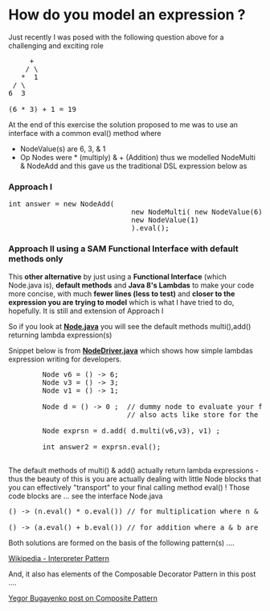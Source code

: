 # How do you model an expression ?
Just recently I was posed with the following question above for a challenging and exciting role
<pre>
     +
    / \
   *  1
 / \
6  3

(6 * 3) + 1 = 19 
</pre>
At the end of this exercise the solution proposed to me was to use an interface with a common eval() method where

* NodeValue(s) are 6, 3, & 1
* Op Nodes were * (multiply) & + (Addition) thus we modelled NodeMulti & NodeAdd and this gave us the traditional DSL expression below as

### Approach I 
<pre>
int answer = new NodeAdd(
                             new NodeMulti( new NodeValue(6),new NodeValue(3)),
                             new NodeValue(1)
                             ).eval();
</pre>
### Approach II using a SAM Functional Interface with default methods only

This **other alternative** by just using a **Functional Interface** (which Node.java is), **default methods** and **Java 8's Lambdas** to make your code more concise, with much **fewer lines (less to test)** and **closer to the expression you are trying to model** which is what I have tried to do, hopefully. It is still and extension of Approach I

So if you look at **[Node.java](https://github.com/FreeFries/Interpreter/blob/master/src/main/java/xander/whill/Node.java)** you will see the default methods multi(),add() returning lambda expression(s)

Snippet below is from **[NodeDriver.java](https://github.com/FreeFries/Interpreter/blob/master/src/main/java/xander/whill/NodeDriver.java)** which shows how simple lambdas expression writing for developers. 

<pre>
        Node v6 = () -> 6;
        Node v3 = () -> 3;
        Node v1 = () -> 1;

        Node d = () -> 0 ;  // dummy node to evaluate your final answer 
                            // also acts like store for the final Node expression to be evaluate.

        Node exprsn = d.add( d.multi(v6,v3), v1) ;

        int answer2 = exprsn.eval();  

</pre>

The default methods of multi() & add() actually return lambda expressions - thus the beauty of this is you are actually dealing with little Node blocks that you can effectively "transport" to your final calling method eval() ! Those code blocks are ... see the interface Node.java
<pre>
() -> (n.eval() * o.eval()) // for multiplication where n & o are the nodes passed in 

() -> (a.eval() + b.eval()) // for addition where a & b are the nodes passed in
</pre>


Both solutions are formed on the basis of the following pattern(s) ....

[Wikipedia - Interpreter Pattern](https://en.wikipedia.org/wiki/Interpreter_pattern#Java) 

And, it also has elements of the Composable Decorator Pattern in this post  ....

[Yegor Bugayenko post on Composite Pattern ](http://www.yegor256.com/2015/02/26/composable-decorators.html)






